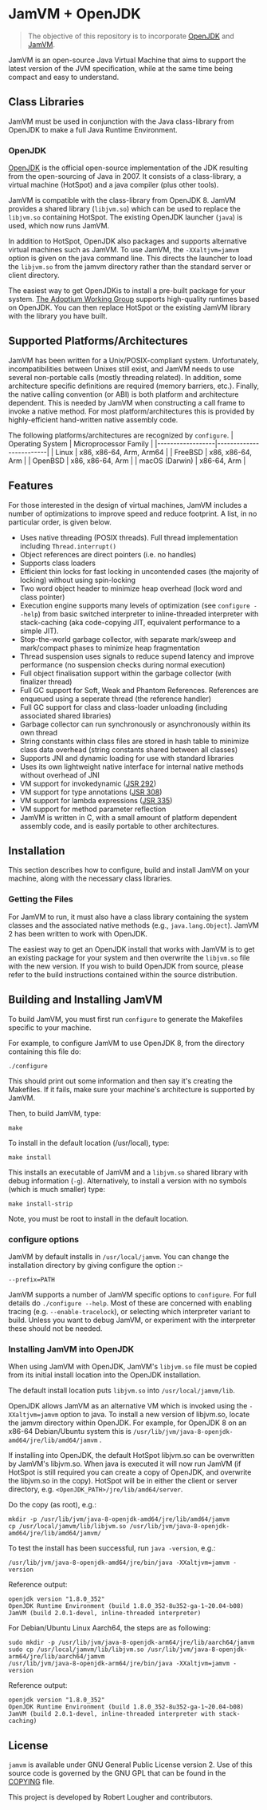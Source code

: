 # JamVM + OpenJDK
> The objective of this repository is to incorporate [OpenJDK](https://openjdk.org/) and [JamVM](https://jamvm.sourceforge.net/).

JamVM is an open-source Java Virtual Machine that aims to support the
latest version of the JVM specification, while at the same time being
compact and easy to understand.

## Class Libraries

JamVM must be used in conjunction with the Java class-library from OpenJDK
to make a full Java Runtime Environment.

### OpenJDK

[OpenJDK](https://openjdk.org/) is the official open-source implementation of the JDK resulting
from the open-sourcing of Java in 2007.  It consists of a class-library,
a virtual machine (HotSpot) and a java compiler (plus other tools).

JamVM is compatible with the class-library from OpenJDK 8. JamVM provides
a shared library (`libjvm.so`) which can be used to replace the `libjvm.so`
containing HotSpot. The existing OpenJDK launcher (`java`) is used, which
now runs JamVM.

In addition to HotSpot, OpenJDK also packages and supports alternative
virtual machines such as JamVM.  To use JamVM, the `-XXaltjvm=jamvm` option
is given on the java command line.  This directs the launcher to load the
`libjvm.so` from the jamvm directory rather than the standard server or
client directory.

The easiest way to get OpenJDKis to install a pre-built package for your system.
[The Adoptium Working Group](https://adoptium.net/) supports high-quality runtimes
based on OpenJDK.  You can then replace HotSpot or the existing JamVM library
with the library you have built.

## Supported Platforms/Architectures

JamVM has been written for a Unix/POSIX-compliant system.  Unfortunately,
incompatibilities between Unixes still exist, and JamVM needs to use several
non-portable calls (mostly threading related).  In addition, some architecture
specific definitions are required (memory barriers, etc.).  Finally, the
native calling convention (or ABI) is both platform and architecture
dependent.  This is needed by JamVM when constructing a call frame to invoke
a native method.  For most platform/architectures this is provided by
highly-efficient hand-written native assembly code.

The following platforms/architectures are recognized by `configure`.
| Operating System | Microprocessor Family   |
|------------------|-------------------------|
| Linux            | x86, x86-64, Arm, Arm64 |
| FreeBSD          | x86, x86-64, Arm        |
| OpenBSD          | x86, x86-64, Arm        |
| macOS (Darwin)   | x86-64, Arm             |

## Features

For those interested in the design of virtual machines, JamVM includes a number
of optimizations to improve speed and reduce footprint.  A list, in no
particular order, is given below.
- Uses native threading (POSIX threads).  Full thread implementation including
  `Thread.interrupt()`
- Object references are direct pointers (i.e. no handles)
- Supports class loaders
- Efficient thin locks for fast locking in uncontended cases (the majority of
  locking) without using spin-locking
- Two word object header to minimize heap overhead (lock word and class pointer)
- Execution engine supports many levels of optimization (see `configure --help`)
  from basic switched interpreter to inline-threaded interpreter with stack-caching
  (aka code-copying JIT, equivalent performance to a simple JIT).
- Stop-the-world garbage collector, with separate mark/sweep and mark/compact
  phases to minimize heap fragmentation
- Thread suspension uses signals to reduce supend latency and improve performance
  (no suspension checks during normal execution)
- Full object finalisation support within the garbage collector
  (with finalizer thread)
- Full GC support for Soft, Weak and Phantom References.  References
  are enqueued using a seperate thread (the reference handler)
- Full GC support for class and class-loader unloading (including associated
  shared libraries)
- Garbage collector can run synchronously or asynchronously within its own
  thread
- String constants within class files are stored in hash table to minimize
  class data overhead (string constants shared between all classes)
- Supports JNI and dynamic loading for use with standard libraries
- Uses its own lightweight native interface for internal native methods
  without overhead of JNI 
- VM support for invokedynamic ([JSR 292](https://jcp.org/en/jsr/detail?id=292))
- VM support for type annotations ([JSR 308](https://jcp.org/en/jsr/detail?id=308))
- VM support for lambda expressions ([JSR 335](https://jcp.org/en/jsr/detail?id=335))
- VM support for method parameter reflection
- JamVM is written in C, with a small amount of platform dependent assembly
  code, and is easily portable to other architectures.

## Installation

This section describes how to configure, build and install JamVM on
your machine, along with the necessary class libraries.

### Getting the Files

For JamVM to run, it must also have a class library containing the system
classes and the associated native methods (e.g., `java.lang.Object`).
JamVM 2 has been written to work with OpenJDK.

The easiest way to get an OpenJDK install that works with JamVM is to get
an existing package for your system and then overwrite the `libjvm.so`
file with the new version.  If you wish to build OpenJDK from source,
please refer to the build instructions contained within the source distribution.

## Building and Installing JamVM

To build JamVM, you must first run `configure` to generate the Makefiles
specific to your machine.

For example, to configure JamVM to use OpenJDK 8, from the directory
containing this file do:
```shell
./configure 
```

This should print out some information and then say it's creating
the Makefiles.  If it fails, make sure your machine's architecture
is supported by JamVM.

Then, to build JamVM, type:
```shell
make
```

To install in the default location (/usr/local), type:
```shell
make install
```

This installs an executable of JamVM and a `libjvm.so` shared library with
debug information (`-g`).  Alternatively, to install a version with no symbols
(which is much smaller) type:
```shell
make install-strip
```

Note, you must be root to install in the default location.


### configure options

JamVM by default installs in `/usr/local/jamvm`.  You can change the
installation directory by giving configure the option :-
```
--prefix=PATH
```

JamVM supports a number of JamVM specific options to `configure`.
For full details do `./configure --help`.  Most of these are concerned
with enabling tracing (e.g. `--enable-tracelock`), or selecting which
interpreter variant to build.  Unless you want to debug JamVM, or
experiment with the interpreter these should not be needed.

### Installing JamVM into OpenJDK

When using JamVM with OpenJDK, JamVM's `libjvm.so` file must be
copied from its initial install location into the OpenJDK
installation.

The default install location puts `libjvm.so` into `/usr/local/jamvm/lib`.

OpenJDK allows JamVM as an alternative VM which is invoked using the
`-XXaltjvm=jamvm` option to java.  To install a new version of libjvm.so,
locate the jamvm directory within OpenJDK.  For example, for OpenJDK 8 on
an x86-64 Debian/Ubuntu system this is `/usr/lib/jvm/java-8-openjdk-amd64/jre/lib/amd64/jamvm` .

If installing into OpenJDK, the default HotSpot libjvm.so can be overwritten
by JamVM's libjvm.so.  When java is executed it will now run JamVM (if
HotSpot is still required you can create a copy of OpenJDK, and overwrite
the libjvm.so in the copy).  HotSpot will be in either the client or server
directory, e.g. `<OpenJDK_PATH>/jre/lib/amd64/server`.

Do the copy (as root), e.g.:
```shell
mkdir -p /usr/lib/jvm/java-8-openjdk-amd64/jre/lib/amd64/jamvm
cp /usr/local/jamvm/lib/libjvm.so /usr/lib/jvm/java-8-openjdk-amd64/jre/lib/amd64/jamvm/
```

To test the install has been successful, run `java -version`, e.g.:
```shell
/usr/lib/jvm/java-8-openjdk-amd64/jre/bin/java -XXaltjvm=jamvm -version
```

Reference output:
```
openjdk version "1.8.0_352"
OpenJDK Runtime Environment (build 1.8.0_352-8u352-ga-1~20.04-b08)
JamVM (build 2.0.1-devel, inline-threaded interpreter)
```

For Debian/Ubuntu Linux Aarch64, the steps are as following:
```shell
sudo mkdir -p /usr/lib/jvm/java-8-openjdk-arm64/jre/lib/aarch64/jamvm
sudo cp /usr/local/jamvm/lib/libjvm.so /usr/lib/jvm/java-8-openjdk-arm64/jre/lib/aarch64/jamvm
/usr/lib/jvm/java-8-openjdk-arm64/jre/bin/java -XXaltjvm=jamvm -version
```

Reference output:
```
openjdk version "1.8.0_352"
OpenJDK Runtime Environment (build 1.8.0_352-8u352-ga-1~20.04-b08)
JamVM (build 2.0.1-devel, inline-threaded interpreter with stack-caching)
```

## License

`jamvm` is available under GNU General Public License version 2.
Use of this source code is governed by the GNU GPL that can be found in the [COPYING](COPYING) file.

This project is developed by Robert Lougher and contributors.
